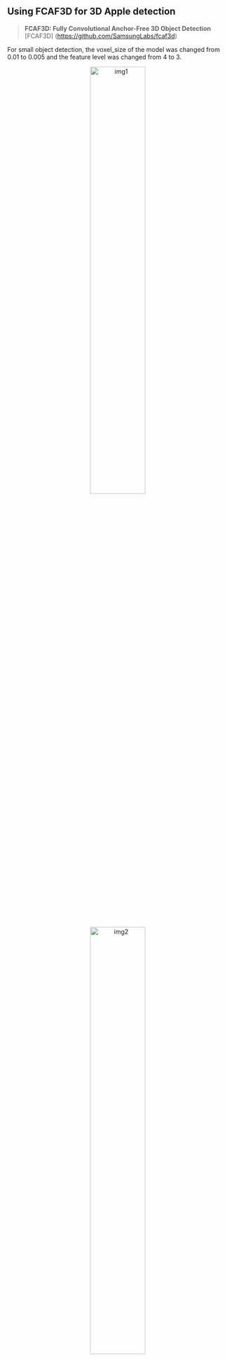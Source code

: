 ## Using FCAF3D for 3D Apple detection

> **FCAF3D: Fully Convolutional Anchor-Free 3D Object Detection**<br>
> [FCAF3D] (https://github.com/SamsungLabs/fcaf3d)

For small object detection, the voxel_size of the model was changed from 0.01 to 0.005 and the feature level was changed from 4 to 3.

<p align="center">
  <img src="https://github.com/joshiaLee/3D_Object_Detection/assets/93809073/2278455e-af2a-416b-93c7-c0b2be09e397" alt="img1" width="50%"/>
</p>

<p align="center">
  <img src="https://github.com/joshiaLee/3D_Object_Detection/assets/93809073/e731a6f3-4511-441a-b3f9-7b0f6fef05d1" alt="img2" width="50%"/>
</p>



### Installation
For convenience, Docker is available [Dockerfile](docker/Dockerfile).

**Create your own Data**  
Look carefully [sunrgbd_trainval](data/sunrgbd/sunrgbd_trainval).
make your own data like sample files.   

```shell
python tools/create_data.py sunrgbd --root-path ./data/sunrgbd --out-dir ./data/sunrgbd --extra-tag sunrgbd
```

**Training**
```shell
python tools/train.py configs/fcaf3d/fcaf3d_sunrgbd-3d-10class.py
```

**Visualization**  
For better visualizations, you may set `score_thr` in configs to `0.25`:
```shell
python tools/test.py configs/fcaf3d/fcaf3d_sunrgbd-3d-10class.py \
/work_dirs/fcaf3d_sunrgbd-3d-10class/latest.pth --eval mAP --show --show-dir \
/work_dirs/fcaf3d_sunrgbd-3d-10class
```

**Precision on Apple Data**
| Object | mAP@0.25 | mAP@0.5 |
|:------:|:--------:|:-------:|
| Apple | 0.9894 | 0.9822 |



